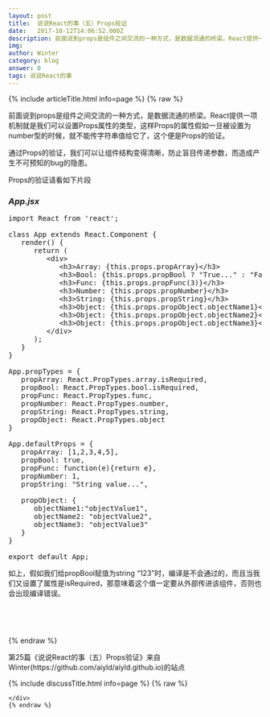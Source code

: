 ```yaml
---
layout: post
title:  说说React的事（五）Props验证
date:   2017-10-12T14:06:52.000Z
description: 前面说到props是组件之间交流的一种方式，是数据流通的桥梁。React提供一项机制就是我们可以设置Props属性的类型，这样Props的属性假如一旦被设置为n...
img: 
author: Winter
category: blog
answer: 0
tags: 说说React的事
---
```

<div class="article-root">
  <div class="article">
    {% include articleTitle.html info=page %}
    {% raw %}
    <div class="article-content"><p>前面说到props是组件之间交流的一种方式，是数据流通的桥梁。React提供一项机制就是我们可以设置Props属性的类型，这样Props的属性假如一旦被设置为number型的时候，就不能传字符串值给它了，这个便是Props的验证。</p>

<p>通过Props的验证，我们可以让组件结构变得清晰，防止盲目传递参数，而造成产生不可预知的bug的隐患。</p>

<p>Props的验证请看如下片段</p>

<h3><em><strong>App.jsx</strong></em></h3>

<pre>
import React from &#39;react&#39;;

class App extends React.Component {
   render() {
      return (
         &lt;div&gt;
            &lt;h3&gt;Array: {this.props.propArray}&lt;/h3&gt;
            &lt;h3&gt;Bool: {this.props.propBool ? &quot;True...&quot; : &quot;False...&quot;}&lt;/h3&gt;
            &lt;h3&gt;Func: {this.props.propFunc(3)}&lt;/h3&gt;
            &lt;h3&gt;Number: {this.props.propNumber}&lt;/h3&gt;
            &lt;h3&gt;String: {this.props.propString}&lt;/h3&gt;
            &lt;h3&gt;Object: {this.props.propObject.objectName1}&lt;/h3&gt;
            &lt;h3&gt;Object: {this.props.propObject.objectName2}&lt;/h3&gt;
            &lt;h3&gt;Object: {this.props.propObject.objectName3}&lt;/h3&gt;
         &lt;/div&gt;
      );
   }
}

App.propTypes = {
   propArray: React.PropTypes.array.isRequired,
   propBool: React.PropTypes.bool.isRequired,
   propFunc: React.PropTypes.func,
   propNumber: React.PropTypes.number,
   propString: React.PropTypes.string,
   propObject: React.PropTypes.object
}

App.defaultProps = {
   propArray: [1,2,3,4,5],
   propBool: true,
   propFunc: function(e){return e},
   propNumber: 1,
   propString: &quot;String value...&quot;,
	
   propObject: {
      objectName1:&quot;objectValue1&quot;,
      objectName2: &quot;objectValue2&quot;,
      objectName3: &quot;objectValue3&quot;
   }
}

export default App;</pre>

<p>如上，假如我们给propBool赋值为string &ldquo;123&rdquo;时，编译是不会通过的，而且当我们又设置了属性是isRequired，那意味着这个值一定要从外部传进该组件，否则也会出现编译错误。</p>

<p>&nbsp;</p>

<p>&nbsp;</p>
</div>
    {% endraw %}
  </div>
  <p class="winter_mark">第25篇《说说React的事（五）Props验证》来自Winter(https://github.com/aiyld/aiyld.github.io)的站点</p>
  <div class="discuss-wrapper">
    {% include discussTitle.html info=page %}
    {% raw %}
    <div class="discuss-list">
    
    </div>
    {% endraw %}
  </div>
<div>
